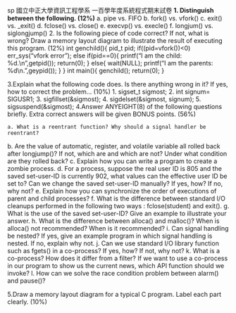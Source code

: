 sp
國立中正大學資訊工程學系
一百學年度系統程式期末試卷
**1. Distinguish between the following.                            (12%)**
a. pipe vs. FIFO
b. fork()    vs.   vfork()
c. exit()     vs.   _exit()
d. fclose()   vs.   close()
e. execvp()  vs.   execle()
f. longjum()  vs.  siglongjump()
2. Is the following piece of code correct? If not, what is wrong? Draw a memory layout diagram to illustrate the result of executing this program.    (12%)
   int genchild(){
			pid_t pid;
			if((pid=vfork())<0)
					err_sys(“vfork error”);
			else if(pid==0){
					printf(“I am the child: %d.\n”,getpid());
					return(0);
}
else{
		wait(NULL);
		printf(“I am the parents: %d\n.”,geypid());
}
}
int main(){
		genchild();
		return(0);
}

3.Explain what the following code does. Is there anything wrong in it? If yes, how to correct the problem…                                     (10%)
				1. sigset_t sigmost;
				2. int signum= SIGUSR1;
				3. sigfillset(&sigmost);
  			4. sigdelset(&sigmost, signum);
				5. sigsuspend(&sigmost);
4.Answer ANYEIGHT(8) of the following questions briefly. Extra correct answers will be given BONUS points.                                   (56%)

	a. What is a reentrant function? Why should a signal handler be reentrant?
b. Are the value of automatic, register, and volatile variable all rolled back after 
longjump()? If not, which are and which are not? Under what condition are they 
rolled back?
  c. Explain how you can write a program to create a zombie process.
  d. For a process, suppose the real user ID is 805 and the saved set-user-ID is
 currently 902, what values can the effective user ID be set to? Can we change
 the saved set-user-ID manually? If yes, how? If no, why not?
  e. Explain how you can synchronize the order of executions of parent and child
    processes?
  f. What is the difference between standard I/O cleanups performed in the following two ways : fclose(student) and exit().
  g. What is the use of the saved set-user-ID? Give an example to illustrate your answer.
  h. What is the difference between alloca() and malloc()? When is alloca() not recommended? When is it recommended?
  i. Can signal handling be nested? If yes, give an example program in which signal handling is nested. If no, explain why not.
  j. Can we use standard I/O library function such as fgets() in a co-process? If yes, how? If not, why not?
  k. What is a co-process? How does it differ from a filter? If we want to use a co-process in our program to show us the current news, which API function should we invoke?
  l. How can we solve the race condition problem between alarm() and pause()?

5.Draw a memory layout diagram for a typical C program. Label each part clearly. (10%)
